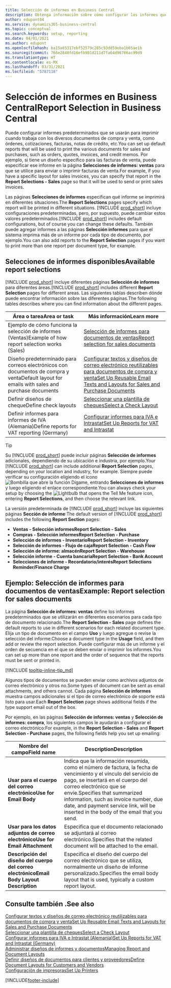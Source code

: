 ```yaml
---
title: Selección de informes en Business Central
description: Obtenga información sobre cómo configurar los informes que utiliza para imprimir varios tipos de documentos en Business Central.
author: edupont04
ms.service: dynamics365-business-central
ms.topic: conceptual
ms.search.keywords: setup, reporting
ms.date: 04/01/2021
ms.author: edupont
ms.openlocfilehash: ba15a65317ebf52579c285c93dd59eba1b65ae1b
ms.sourcegitcommit: 766e2840fd16efb901d211d7fa64d96766ac99d9
ms.translationtype: HT
ms.contentlocale: es-MX
ms.lasthandoff: 03/31/2021
ms.locfileid: "5787118"
---
```

# <a name="report-selection-in-business-central"></a><span data-ttu-id="bf36e-103">Selección de informes en Business Central</span><span class="sxs-lookup"><span data-stu-id="bf36e-103">Report Selection in Business Central</span></span>

<span data-ttu-id="bf36e-104">Puede configurar informes predeterminados que se usarán para imprimir cuando trabaja con los diversos documentos de compra y venta, como órdenes, cotizaciones, facturas, notas de crédito, etc.</span><span class="sxs-lookup"><span data-stu-id="bf36e-104">You can set up default reports that will be used to print the various documents for sales and purchases, such as orders, quotes, invoices, and credit memos.</span></span> <span data-ttu-id="bf36e-105">Por ejemplo, si tiene un diseño específico para las facturas de venta, puede especificar ese informe en la página **Selecciones de informes: ventas** para que se utilice para enviar o imprimir facturas de venta.</span><span class="sxs-lookup"><span data-stu-id="bf36e-105">For example, if you have a specific layout for sales invoices, you can specify that report in the **Report Selections - Sales** page so that it will be used to send or print sales invoices.</span></span>  

<span data-ttu-id="bf36e-106">Las páginas **Selecciones de informes** especifican qué informe se imprimirá en diferentes situaciones.</span><span class="sxs-lookup"><span data-stu-id="bf36e-106">The **Report Selections** pages specify which report will be printed in different situations.</span></span> <span data-ttu-id="bf36e-107">[!INCLUDE [prod_short](includes/prod_short.md)] incluye configuraciones predeterminadas, pero, por supuesto, puede cambiar estos valores predeterminados.</span><span class="sxs-lookup"><span data-stu-id="bf36e-107">[!INCLUDE [prod_short](includes/prod_short.md)] includes default configurations, but of course you can change these defaults.</span></span> <span data-ttu-id="bf36e-108">También puede agregar informes a las páginas **Selección informes** para que el sistema imprima más de un informe por cada tipo de documento, por ejemplo.</span><span class="sxs-lookup"><span data-stu-id="bf36e-108">You can also add reports to the **Report Selection** pages if you want to print more than one report per document type, for example.</span></span>  

## <a name="available-report-selections"></a><span data-ttu-id="bf36e-109">Selecciones de informes disponibles</span><span class="sxs-lookup"><span data-stu-id="bf36e-109">Available report selections</span></span>

<span data-ttu-id="bf36e-110">[!INCLUDE [prod_short](includes/prod_short.md)] incluye diferentes páginas **Selección de informes** para diferentes áreas.</span><span class="sxs-lookup"><span data-stu-id="bf36e-110">[!INCLUDE [prod_short](includes/prod_short.md)] includes different **Report Selection** pages for different areas.</span></span> <span data-ttu-id="bf36e-111">Las siguientes tablas describen dónde puede encontrar información sobre las diferentes páginas.</span><span class="sxs-lookup"><span data-stu-id="bf36e-111">The following tables describes where you can find information about the different pages.</span></span>  

|<span data-ttu-id="bf36e-112">Área o tarea</span><span class="sxs-lookup"><span data-stu-id="bf36e-112">Area or task</span></span>  |<span data-ttu-id="bf36e-113">Más información</span><span class="sxs-lookup"><span data-stu-id="bf36e-113">Learn more</span></span>|
|--------------|----------|
|<span data-ttu-id="bf36e-114">Ejemplo de cómo funciona la selección de informes (Ventas)</span><span class="sxs-lookup"><span data-stu-id="bf36e-114">Example of how report selection works (Sales)</span></span>|[<span data-ttu-id="bf36e-115">Selección de informes para documentos de ventas</span><span class="sxs-lookup"><span data-stu-id="bf36e-115">Report selection for sales documents</span></span>](#example-report-selection-for-sales-documents)|
|<span data-ttu-id="bf36e-116">Diseño predeterminado para correos electrónicos con documentos de compra y venta</span><span class="sxs-lookup"><span data-stu-id="bf36e-116">Default layout for emails with sales and purchase documents</span></span>  |[<span data-ttu-id="bf36e-117">Configurar textos y diseños de correo electrónico reutilizables para documentos de compra y venta</span><span class="sxs-lookup"><span data-stu-id="bf36e-117">Set Up Reusable Email Texts and Layouts for Sales and Purchase Documents</span></span>](admin-how-setup-email.md#set-up-reusable-email-texts-and-layouts-for-sales-and-purchase-documents) |
|<span data-ttu-id="bf36e-118">Definir diseños de cheque</span><span class="sxs-lookup"><span data-stu-id="bf36e-118">Define check layouts</span></span>     |[<span data-ttu-id="bf36e-119">Seleccionar una plantilla de cheques</span><span class="sxs-lookup"><span data-stu-id="bf36e-119">Select a Check Layout</span></span>](finance-how-define-check-layouts.md) |
|<span data-ttu-id="bf36e-120">Definir informes para informes de IVA (Alemania)</span><span class="sxs-lookup"><span data-stu-id="bf36e-120">Define reports for VAT reporting (Germany)</span></span>|[<span data-ttu-id="bf36e-121">Configurar informes para IVA e Intrastat</span><span class="sxs-lookup"><span data-stu-id="bf36e-121">Set Up Reports for VAT and Intrastat</span></span>](LocalFunctionality/Germany/how-to-set-up-reports-for-vat-and-intrastat.md) |

> [!TIP]
> <span data-ttu-id="bf36e-122">Su [!INCLUDE [prod_short](includes/prod_short.md)] puede incluir páginas **Selección de informes** adicionales, dependiendo de su ubicación e industria, por ejemplo.</span><span class="sxs-lookup"><span data-stu-id="bf36e-122">Your [!INCLUDE [prod_short](includes/prod_short.md)] can include additional **Report Selection** pages, depending on your location and industry, for example.</span></span> <span data-ttu-id="bf36e-123">Siempre puede verificar su configuración eligiendo el icono ![Bombilla que abre la función Dígame](media/ui-search/search_small.png "Dígame qué desea hacer"), entrando **Selecciones de informes** y luego eligiendo el enlace correspondiente.</span><span class="sxs-lookup"><span data-stu-id="bf36e-123">You can always check your setup by choosing the ![Lightbulb that opens the Tell Me feature](media/ui-search/search_small.png "Tell me what you want to do") icon, entering **Report Selections**, and then choose the relevant link.</span></span>

<span data-ttu-id="bf36e-124">La versión predeterminada de [!INCLUDE [prod_short](includes/prod_short.md)] incluye las siguientes páginas **Sección de informe**:</span><span class="sxs-lookup"><span data-stu-id="bf36e-124">The default version of [!INCLUDE [prod_short](includes/prod_short.md)] includes the following **Report Section** pages:</span></span>

* <span data-ttu-id="bf36e-125">**Ventas - Selección informes**</span><span class="sxs-lookup"><span data-stu-id="bf36e-125">**Report Selection - Sales**</span></span>  
* <span data-ttu-id="bf36e-126">**Compras - Selección informes**</span><span class="sxs-lookup"><span data-stu-id="bf36e-126">**Report Selection - Purchase**</span></span>  
* <span data-ttu-id="bf36e-127">**Selección de informes - Inventario**</span><span class="sxs-lookup"><span data-stu-id="bf36e-127">**Report Selection - Inventory**</span></span>  
* <span data-ttu-id="bf36e-128">**Selección de informes - Flujo de caja**</span><span class="sxs-lookup"><span data-stu-id="bf36e-128">**Report Selection - Cash Flow**</span></span>  
* <span data-ttu-id="bf36e-129">**Selección de informe: almacén**</span><span class="sxs-lookup"><span data-stu-id="bf36e-129">**Report Selection - Warehouse**</span></span>  
* <span data-ttu-id="bf36e-130">**Selección informe - Cuenta bancaria**</span><span class="sxs-lookup"><span data-stu-id="bf36e-130">**Report Selection - Bank Account**</span></span>  
* <span data-ttu-id="bf36e-131">**Selecciones de informe - Recordatorio/interés**</span><span class="sxs-lookup"><span data-stu-id="bf36e-131">**Report Selections Reminder/Finance Charge**</span></span>  

## <a name="example-report-selection-for-sales-documents"></a><span data-ttu-id="bf36e-132">Ejemplo: Selección de informes para documentos de ventas</span><span class="sxs-lookup"><span data-stu-id="bf36e-132">Example: Report selection for sales documents</span></span>

<span data-ttu-id="bf36e-133">La página **Selección de informes: ventas** define los informes predeterminados que se utilizarán en diferentes escenarios para cada tipo de documento relacionado.</span><span class="sxs-lookup"><span data-stu-id="bf36e-133">The **Report Selection - Sales** page defines the default reports to use in different scenarios for each related document type.</span></span> <span data-ttu-id="bf36e-134">Elija un tipo de documento en el campo **Uso** y luego agregue o revise la selección del informe.</span><span class="sxs-lookup"><span data-stu-id="bf36e-134">Choose a document type in the **Usage** field, and then add or review the report selection.</span></span> <span data-ttu-id="bf36e-135">Puede configurar más de un informe y el orden de secuencia en el que se deben enviar o imprimir los informes.</span><span class="sxs-lookup"><span data-stu-id="bf36e-135">You can set up more than one report and the order of sequence that the reports must be sent or printed in.</span></span>  

[!INCLUDE [tooltip-inline-tip_md](includes/tooltip-inline-tip_md.md)]

<span data-ttu-id="bf36e-136">Algunos tipos de documentos se pueden enviar como archivos adjuntos de correo electrónico y otros no.</span><span class="sxs-lookup"><span data-stu-id="bf36e-136">Some types of document can be sent as email attachments, and others cannot.</span></span> <span data-ttu-id="bf36e-137">Cada página **Selección de informes** muestra campos adicionales si el tipo de correo electrónico de soporte está listo para usar.</span><span class="sxs-lookup"><span data-stu-id="bf36e-137">Each **Report Selection** page shows additional fields if the type support email out of the box.</span></span>  

<span data-ttu-id="bf36e-138">Por ejemplo, en las páginas **Selección de informes: ventas** y **Selección de informes: compra**, los siguientes campos le ayudarán a configurar el correo electrónico:</span><span class="sxs-lookup"><span data-stu-id="bf36e-138">For example, in the **Report Selection - Sales** and **Report Selection - Purchase** pages, the following fields help you set up emailing:</span></span>

|<span data-ttu-id="bf36e-139">Nombre del campo</span><span class="sxs-lookup"><span data-stu-id="bf36e-139">Field name</span></span> |<span data-ttu-id="bf36e-140">Description</span><span class="sxs-lookup"><span data-stu-id="bf36e-140">Description</span></span>  |
|-----------|-------------|
|<span data-ttu-id="bf36e-141">**Usar para el cuerpo del correo electrónico**</span><span class="sxs-lookup"><span data-stu-id="bf36e-141">**Use for Email Body**</span></span>| <span data-ttu-id="bf36e-142">Indica que la información resumida, como el número de factura, la fecha de vencimiento y el vínculo del servicio de pago, se insertará en el cuerpo del correo electrónico que se envíe.</span><span class="sxs-lookup"><span data-stu-id="bf36e-142">Specifies that summarized information, such as invoice number, due date, and payment service link, will be inserted in the body of the email that you send.</span></span>        |
|<span data-ttu-id="bf36e-143">**Usar para los datos adjuntos de correo electrónico**</span><span class="sxs-lookup"><span data-stu-id="bf36e-143">**Use for Email Attachment**</span></span>| <span data-ttu-id="bf36e-144">Especifica que el documento relacionado se adjuntará al correo electrónico.</span><span class="sxs-lookup"><span data-stu-id="bf36e-144">Specifies that the related document will be attached to the email.</span></span>|
|<span data-ttu-id="bf36e-145">**Descripción del diseño del cuerpo del correo electrónico**</span><span class="sxs-lookup"><span data-stu-id="bf36e-145">**Email Body Layout Description**</span></span>|<span data-ttu-id="bf36e-146">Especifica el diseño del cuerpo del correo electrónico que se utiliza, normalmente un diseño de informe personalizado.</span><span class="sxs-lookup"><span data-stu-id="bf36e-146">Specifies the email body layout that is used, typically a custom report layout.</span></span> |

## <a name="see-also"></a><span data-ttu-id="bf36e-147">Consulte también .</span><span class="sxs-lookup"><span data-stu-id="bf36e-147">See also</span></span>

[<span data-ttu-id="bf36e-148">Configurar textos y diseños de correo electrónico reutilizables para documentos de compra y venta</span><span class="sxs-lookup"><span data-stu-id="bf36e-148">Set Up Reusable Email Texts and Layouts for Sales and Purchase Documents</span></span>](admin-how-setup-email.md#set-up-reusable-email-texts-and-layouts-for-sales-and-purchase-documents)  
[<span data-ttu-id="bf36e-149">Seleccionar una plantilla de cheques</span><span class="sxs-lookup"><span data-stu-id="bf36e-149">Select a Check Layout</span></span>](finance-how-define-check-layouts.md)  
[<span data-ttu-id="bf36e-150">Configurar informes para IVA e Intrastat (Alemania)</span><span class="sxs-lookup"><span data-stu-id="bf36e-150">Set Up Reports for VAT and Intrastat (Germany)</span></span>](LocalFunctionality/Germany/how-to-set-up-reports-for-vat-and-intrastat.md)  
[<span data-ttu-id="bf36e-151">Administrar diseños de informes y documentos</span><span class="sxs-lookup"><span data-stu-id="bf36e-151">Managing Report and Document Layouts</span></span>](ui-manage-report-layouts.md)  
[<span data-ttu-id="bf36e-152">Definir diseños de documentos para clientes y proveedores</span><span class="sxs-lookup"><span data-stu-id="bf36e-152">Define Document Layouts for Customers and Vendors</span></span>](ui-define-customer-vendor-document-layouts.md)  
[<span data-ttu-id="bf36e-153">Configuración de impresoras</span><span class="sxs-lookup"><span data-stu-id="bf36e-153">Set Up Printers</span></span>](ui-specify-printer-selection-reports.md)  


[!INCLUDE[footer-include](includes/footer-banner.md)]